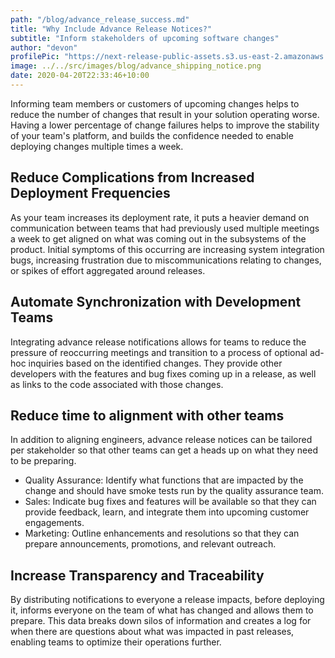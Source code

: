 ```yaml
---
path: "/blog/advance_release_success.md"
title: "Why Include Advance Release Notices?"
subtitle: "Inform stakeholders of upcoming software changes"
author: "devon"
profilePic: "https://next-release-public-assets.s3.us-east-2.amazonaws.com/devon_profile_pic.png"
image: ../../src/images/blog/advance_shipping_notice.png
date: 2020-04-20T22:33:46+10:00
---
```


Informing team members or customers of upcoming changes helps to reduce
the number of changes that result in your solution operating worse.
Having a lower percentage of change failures helps to improve the stability
of your team's platform, and builds the confidence needed to enable deploying
changes multiple times a week.

## Reduce Complications from Increased Deployment Frequencies

As your team increases its deployment rate, it puts a heavier demand on
communication between teams that had previously used multiple meetings a
week to get aligned on what was coming out in the subsystems of the product.
Initial symptoms of this occurring are increasing system integration bugs,
increasing frustration due to miscommunications relating to changes, or spikes
of effort aggregated around releases.

## Automate Synchronization with Development Teams

Integrating advance release notifications allows for teams to reduce the
pressure of reoccurring meetings and transition to a process of optional ad-hoc
inquiries based on the identified changes. They provide other developers with the
features and bug fixes coming up in a release, as well as links to the code associated
with those changes.

## Reduce time to alignment with other teams

In addition to aligning engineers, advance release notices can be tailored
per stakeholder so that other teams can get a heads up on what they need
to be preparing.

-   Quality Assurance: Identify what functions that are impacted by the change
    and should have smoke tests run by the quality assurance team.
-   Sales: Indicate bug fixes and features will be available so that they can
    provide feedback, learn, and integrate them into upcoming customer engagements.
-   Marketing: Outline enhancements and resolutions so that they can prepare announcements,
    promotions, and relevant outreach.

## Increase Transparency and Traceability

By distributing notifications to everyone a release impacts, before deploying it,
informs everyone on the team of what has changed and allows them to prepare. This
data breaks down silos of information and creates a log for when there are questions
about what was impacted in past releases, enabling teams to optimize their operations
further.
